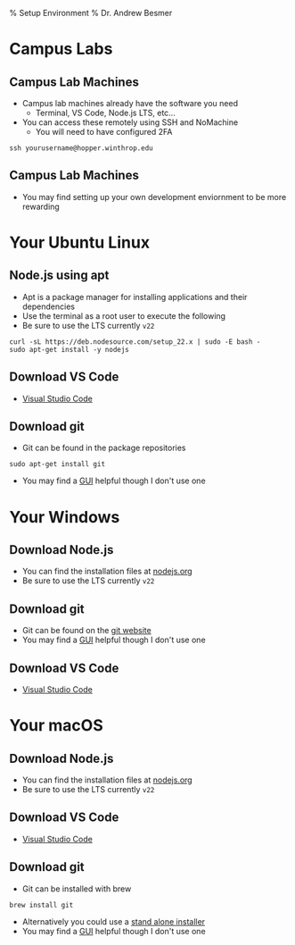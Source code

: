 % Setup Environment
% Dr. Andrew Besmer
	
# Campus Labs

## Campus Lab Machines

* Campus lab machines already have the software you need
	* Terminal, VS Code, Node.js LTS, etc...
* You can access these remotely using SSH and NoMachine
	* You will need to have configured 2FA

```
ssh yourusername@hopper.winthrop.edu
```

## Campus Lab Machines

* You may find setting up your own development enviornment to be more rewarding

# Your Ubuntu Linux

## Node.js using apt
 
* Apt is a package manager for installing applications and their dependencies
* Use the terminal as a root user to execute the following
* Be sure to use the LTS currently `v22`

```
curl -sL https://deb.nodesource.com/setup_22.x | sudo -E bash -
sudo apt-get install -y nodejs
```

## Download VS Code

* [Visual Studio Code](https://code.visualstudio.com/)

## Download git

* Git can be found in the package repositories

```
sudo apt-get install git
```

* You may find a [GUI](https://git-scm.com/downloads/guis) helpful though I don't use one

# Your Windows

## Download Node.js

* You can find the installation files at [nodejs.org](https://nodejs.org/en/download/)
* Be sure to use the LTS currently `v22`

## Download git

* Git can be found on the [git website](https://git-scm.com/download/win)
* You may find a [GUI](https://git-scm.com/downloads/guis) helpful though I don't use one

## Download VS Code

* [Visual Studio Code](https://code.visualstudio.com/)

# Your macOS

## Download Node.js

* You can find the installation files at [nodejs.org](https://nodejs.org/en/download/)
* Be sure to use the LTS currently `v22`

## Download VS Code

* [Visual Studio Code](https://code.visualstudio.com/)

## Download git

* Git can be installed with brew

```
brew install git
```

* Alternatively you could use a [stand alone installer](https://sourceforge.net/projects/git-osx-installer/)
* You may find a [GUI](https://git-scm.com/downloads/guis) helpful though I don't use one

